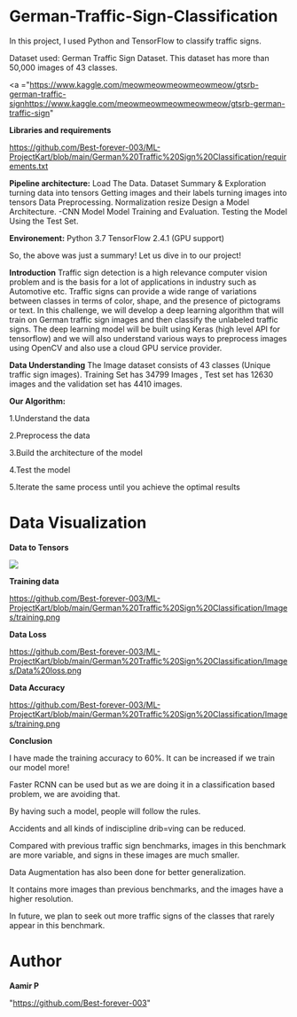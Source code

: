 # German-Traffic-Sign-Classification
In this project, I used Python and TensorFlow to classify traffic signs.

Dataset used: German Traffic Sign Dataset. This dataset has more than 50,000 images of 43 classes. 

<a ="https://www.kaggle.com/meowmeowmeowmeowmeow/gtsrb-german-traffic-signhttps://www.kaggle.com/meowmeowmeowmeowmeow/gtsrb-german-traffic-sign" </a>

<b>Libraries and requirements</b>

<a>https://github.com/Best-forever-003/ML-ProjectKart/blob/main/German%20Traffic%20Sign%20Classification/requirements.txt</a>

<b>Pipeline architecture:</b>
Load The Data.
Dataset Summary & Exploration
turning data into tensors
Getting images and their labels
turning images into tensors
Data Preprocessing.
Normalization
resize
Design a Model Architecture. -CNN Model
Model Training and Evaluation.
Testing the Model Using the Test Set.

<b>Environement:</b>
Python 3.7
TensorFlow 2.4.1 (GPU support)

So, the above was just a summary! Let us dive in to our project!

<b>Introduction</b>
Traffic sign detection is a high relevance computer vision problem and is the basis for a lot of applications in industry such as Automotive etc. Traffic signs can provide a wide range of variations between classes in terms of color, shape, and the presence of pictograms or text.
In this challenge, we will develop a deep learning algorithm that will train on German traffic sign images and then classify the unlabeled traffic signs. The deep learning model will be built using Keras (high level API for tensorflow) and we will also understand various ways to preprocess images using OpenCV and also use a cloud GPU service provider.

<b>Data Understanding</b>
The Image dataset consists of 43 classes (Unique traffic sign images).
Training Set has 34799 Images , Test set has 12630 images and the validation set has 4410 images.

<b>Our Algorithm:</b>

1.Understand the data

2.Preprocess the data

3.Build the architecture of the model

4.Test the model

5.Iterate the same process until you achieve the optimal results

# Data Visualization

<b>Data to Tensors</b>

![](https://github.com/Best-forever-003/ML-ProjectKart/blob/main/German%20Traffic%20Sign%20Classification/Images/Data%20to%20Tensors.png)

<b>Training data</b>

https://github.com/Best-forever-003/ML-ProjectKart/blob/main/German%20Traffic%20Sign%20Classification/Images/training.png

<b>Data Loss</b>

https://github.com/Best-forever-003/ML-ProjectKart/blob/main/German%20Traffic%20Sign%20Classification/Images/Data%20loss.png

<b>Data Accuracy</b>

https://github.com/Best-forever-003/ML-ProjectKart/blob/main/German%20Traffic%20Sign%20Classification/Images/training.png

<b>Conclusion</b>

I have made the training accuracy to 60%. It can be increased if we train our model more!

Faster RCNN can be used but as we are doing it in a classification based problem, we are avoiding that.

By having such a model, people will follow the rules.

Accidents and all kinds of indiscipline drib=ving can be reduced.

Compared with previous traffic sign benchmarks, images in this benchmark are more variable, and signs in these images are much smaller.

Data Augmentation has also been done for better generalization.

It contains more images than previous benchmarks, and the images have a higher resolution.

In future, we plan to seek out more traffic signs of the classes that rarely appear in this benchmark.


# Author

<b>Aamir P</b>

"https://github.com/Best-forever-003"
